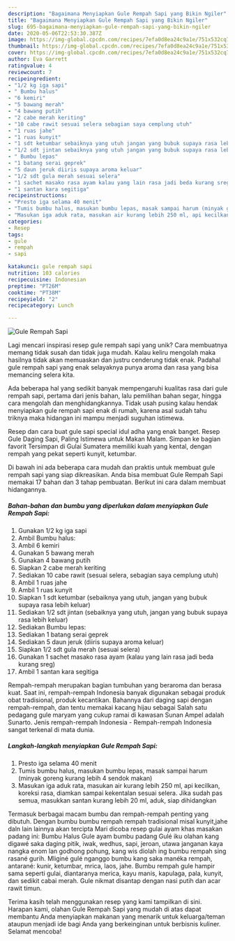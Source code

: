 ```yaml
---
description: "Bagaimana Menyiapkan Gule Rempah Sapi yang Bikin Ngiler"
title: "Bagaimana Menyiapkan Gule Rempah Sapi yang Bikin Ngiler"
slug: 695-bagaimana-menyiapkan-gule-rempah-sapi-yang-bikin-ngiler
date: 2020-05-06T22:53:30.387Z
image: https://img-global.cpcdn.com/recipes/7efa0d8ea24c9a1e/751x532cq70/gule-rempah-sapi-foto-resep-utama.jpg
thumbnail: https://img-global.cpcdn.com/recipes/7efa0d8ea24c9a1e/751x532cq70/gule-rempah-sapi-foto-resep-utama.jpg
cover: https://img-global.cpcdn.com/recipes/7efa0d8ea24c9a1e/751x532cq70/gule-rempah-sapi-foto-resep-utama.jpg
author: Eva Garrett
ratingvalue: 4
reviewcount: 7
recipeingredient:
- "1/2 kg iga sapi"
- " Bumbu halus"
- "6 kemiri"
- "5 bawang merah"
- "4 bawang putih"
- "2 cabe merah keriting"
- "10 cabe rawit sesuai selera sebagian saya cemplung utuh"
- "1 ruas jahe"
- "1 ruas kunyit"
- "1 sdt ketumbar sebaiknya yang utuh jangan yang bubuk supaya rasa lebih keluar"
- "1/2 sdt jintan sebaiknya yang utuh jangan yang bubuk supaya rasa lebih keluar"
- " Bumbu lepas"
- "1 batang serai geprek"
- "5 daun jeruk diiris supaya aroma keluar"
- "1/2 sdt gula merah sesuai selera"
- "1 sachet masako rasa ayam kalau yang lain rasa jadi beda kurang sreg"
- "1 santan kara segitiga"
recipeinstructions:
- "Presto iga selama 40 menit"
- "Tumis bumbu halus, masukan bumbu lepas, masak sampai harum (minyak goreng kurang lebih 4 sendok makan)"
- "Masukan iga aduk rata, masukan air kurang lebih 250 ml, api kecilkan, koreksi rasa, diamkan sampai kekentalan sesuai selera. Jika sudah pas semua, masukkan santan kurang lebih 20 ml, aduk, siap dihidangkan"
categories:
- Resep
tags:
- gule
- rempah
- sapi

katakunci: gule rempah sapi 
nutrition: 103 calories
recipecuisine: Indonesian
preptime: "PT26M"
cooktime: "PT38M"
recipeyield: "2"
recipecategory: Lunch

---
```



![Gule Rempah Sapi](https://img-global.cpcdn.com/recipes/7efa0d8ea24c9a1e/751x532cq70/gule-rempah-sapi-foto-resep-utama.jpg)

Lagi mencari inspirasi resep gule rempah sapi yang unik? Cara membuatnya memang tidak susah dan tidak juga mudah. Kalau keliru mengolah maka hasilnya tidak akan memuaskan dan justru cenderung tidak enak. Padahal gule rempah sapi yang enak selayaknya punya aroma dan rasa yang bisa memancing selera kita.

Ada beberapa hal yang sedikit banyak mempengaruhi kualitas rasa dari gule rempah sapi, pertama dari jenis bahan, lalu pemilihan bahan segar, hingga cara mengolah dan menghidangkannya. Tidak usah pusing kalau hendak menyiapkan gule rempah sapi enak di rumah, karena asal sudah tahu triknya maka hidangan ini mampu menjadi suguhan istimewa.

Resep dan cara buat gule sapi special idul adha yang enak banget. Resep Gule Daging Sapi, Paling Istimewa untuk Makan Malam. Simpan ke bagian favorit Tersimpan di Gulai Sumatera memiliki kuah yang kental, dengan rempah yang pekat seperti kunyit, ketumbar.


Di bawah ini ada beberapa cara mudah dan praktis untuk membuat gule rempah sapi yang siap dikreasikan. Anda bisa membuat Gule Rempah Sapi memakai 17 bahan dan 3 tahap pembuatan. Berikut ini cara dalam membuat hidangannya.

<!--inarticleads1-->

##### Bahan-bahan dan bumbu yang diperlukan dalam menyiapkan Gule Rempah Sapi:

1. Gunakan 1/2 kg iga sapi
1. Ambil  Bumbu halus:
1. Ambil 6 kemiri
1. Gunakan 5 bawang merah
1. Gunakan 4 bawang putih
1. Siapkan 2 cabe merah keriting
1. Sediakan 10 cabe rawit (sesuai selera, sebagian saya cemplung utuh)
1. Ambil 1 ruas jahe
1. Ambil 1 ruas kunyit
1. Siapkan 1 sdt ketumbar (sebaiknya yang utuh, jangan yang bubuk supaya rasa lebih keluar)
1. Sediakan 1/2 sdt jintan (sebaiknya yang utuh, jangan yang bubuk supaya rasa lebih keluar)
1. Sediakan  Bumbu lepas:
1. Sediakan 1 batang serai geprek
1. Sediakan 5 daun jeruk (diiris supaya aroma keluar)
1. Siapkan 1/2 sdt gula merah (sesuai selera)
1. Gunakan 1 sachet masako rasa ayam (kalau yang lain rasa jadi beda kurang sreg)
1. Ambil 1 santan kara segitiga


Rempah-rempah merupakan bagian tumbuhan yang beraroma dan berasa kuat. Saat ini, rempah-rempah Indonesia banyak digunakan sebagai produk obat tradisional, produk kecantikan. Bahannya dari daging sapi dengan rempah-rempah, dan tentu memakai kacang hijau sebagai Salah satu pedagang gule maryam yang cukup ramai di kawasan Sunan Ampel adalah Sunarto. Jenis rempah-rempah Indonesia - Rempah-rempah Indonesia sangat terkenal di mata dunia. 

<!--inarticleads2-->

##### Langkah-langkah menyiapkan Gule Rempah Sapi:

1. Presto iga selama 40 menit
1. Tumis bumbu halus, masukan bumbu lepas, masak sampai harum (minyak goreng kurang lebih 4 sendok makan)
1. Masukan iga aduk rata, masukan air kurang lebih 250 ml, api kecilkan, koreksi rasa, diamkan sampai kekentalan sesuai selera. Jika sudah pas semua, masukkan santan kurang lebih 20 ml, aduk, siap dihidangkan


Termasuk berbagai macam bumbu dan rempah-rempah penting yang dibutuh. Dengan bumbu bumbu rempah rempah tradisional misal kunyit,jahe daln lain lainnya akan tercipta Mari dicoba resep gulai ayam khas masakan padang ini: Bumbu Halus Gule ayam bumbu padang Gulé iku olahan kang digawé saka daging pitik, iwak, wedhus, sapi, jeroan, utawa janganan kaya nangka enom lan godhong pohung, kang wis diolah ing bumbu rempah sing rasané gurih. Mliginé gulé nganggo bumbu kang saka manéka rempah, antarané: kunir, ketumbar, mrica, laos, jahe. Bumbu rempah gule hampir sama seperti gulai, diantaranya merica, kayu manis, kapulaga, pala, kunyit, dan sedikit cabai merah. Gule nikmat disantap dengan nasi putih dan acar rawit timun. 

Terima kasih telah menggunakan resep yang kami tampilkan di sini. Harapan kami, olahan Gule Rempah Sapi yang mudah di atas dapat membantu Anda menyiapkan makanan yang menarik untuk keluarga/teman ataupun menjadi ide bagi Anda yang berkeinginan untuk berbisnis kuliner. Selamat mencoba!
